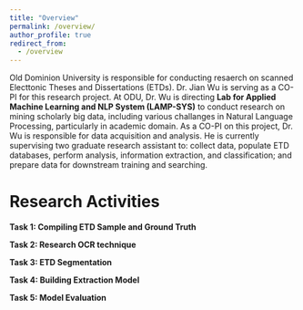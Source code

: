 ```yaml
---
title: "Overview"
permalink: /overview/
author_profile: true
redirect_from: 
  - /overview
---
```


Old Dominion University is responsible for conducting resaerch on scanned Electtonic Theses and Dissertations (ETDs). Dr. Jian Wu is serving as a CO-PI for this research project. At ODU, Dr. Wu is directing **Lab for Applied Machine Learning and NLP System (LAMP-SYS)** to conduct research on mining scholarly big data, including various challanges in Natural Language Processing, particularly in academic domain. As a CO-PI on this project, Dr. Wu is responsible for data acquisition and analysis. He is currently supervising two graduate research assistant to: collect data, populate ETD databases, perform analysis, information extraction, and classification; and prepare data for downstream training and searching.

Research Activities
======
**Task 1: Compiling ETD Sample and Ground Truth**

**Task 2: Research OCR technique**

**Task 3: ETD Segmentation**

**Task 4: Building Extraction Model**

**Task 5: Model Evaluation**